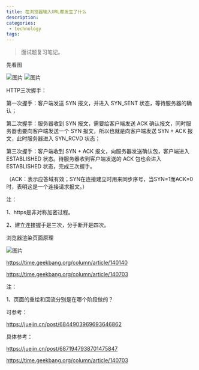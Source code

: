 ```yaml
---
title: 在浏览器输入URL都发生了什么
description: 
categories:
 - technology
tags:
---
```


> 面试题复习笔记。

先看图

![图片]({{site.url}}/assets/images/note/broswer1.jpg) 
![图片]({{site.url}}/assets/images/note/broswer2.png) 

HTTP三次握手：

第一次握手：客户端发送 SYN 报文，并进入 SYN_SENT 状态，等待服务器的确认；

第二次握手：服务器收到 SYN 报文，需要给客户端发送 ACK 确认报文，同时服务器也要向客户端发送一个 SYN 报文，所以也就是向客户端发送 SYN + ACK 报文，此时服务器进入 SYN_RCVD 状态；

第三次握手：客户端收到 SYN + ACK 报文，向服务器发送确认包，客户端进入 ESTABLISHED 状态。待服务器收到客户端发送的 ACK 包也会进入 ESTABLISHED 状态，完成三次握手。

（ACK：表示应答域有效；SYN在连接建立时用来同步序号，当SYN=1而ACK=0时，表明这是一个连接请求报文。）

注：

1、https是非对称加密过程。

2、建立连接握手是三次，分手断开是四次。

浏览器渲染页面原理

![图片]({{site.url}}/assets/images/note/broswer3.png) 

https://time.geekbang.org/column/article/140140

https://time.geekbang.org/column/article/140703

注：

1、页面的重绘和回流分别是在哪个阶段做的？


可参考：

https://juejin.cn/post/6844903969693646862




具体参考：

https://juejin.cn/post/6871947938701475847

https://time.geekbang.org/column/article/140703
